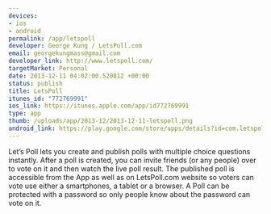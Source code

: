 ```yaml
--- 
devices: 
- ios
- android
permalink: /app/letspoll
developer: George Kung / LetsPoll.com
email: georgekungmass@gmail.com
developer_link: http://www.letspoll.com/
targetMarket: Personal
date: 2013-12-11 04:02:00.520812 +00:00
status: publish
title: LetsPoll
itunes_id: "772769991"
ios_link: https://itunes.apple.com/app/id772769991
type: app
thumb: /uploads/app/2013-12/2013-12-11-letspoll.png
android_link: https://play.google.com/store/apps/details?id=com.letspoll.letspoll
---
```


Let’s Poll lets you create and publish polls with multiple choice questions instantly. After a poll is created, you can invite friends (or any people) over to vote on it and then watch the live poll result. The published poll is accessible from the App as well as on LetsPoll.com website so voters can vote use either a smartphones, a tablet or a browser. A Poll can be protected with a password so only people know about the password can vote on it.
